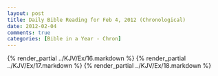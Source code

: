```yaml
---
layout: post
title: Daily Bible Reading for Feb 4, 2012 (Chronological)
date: 2012-02-04
comments: true
categories: [Bible in a Year - Chron]
---
```

{% render_partial ../KJV/Ex/16.markdown %}
{% render_partial ../KJV/Ex/17.markdown %}
{% render_partial ../KJV/Ex/18.markdown %}
